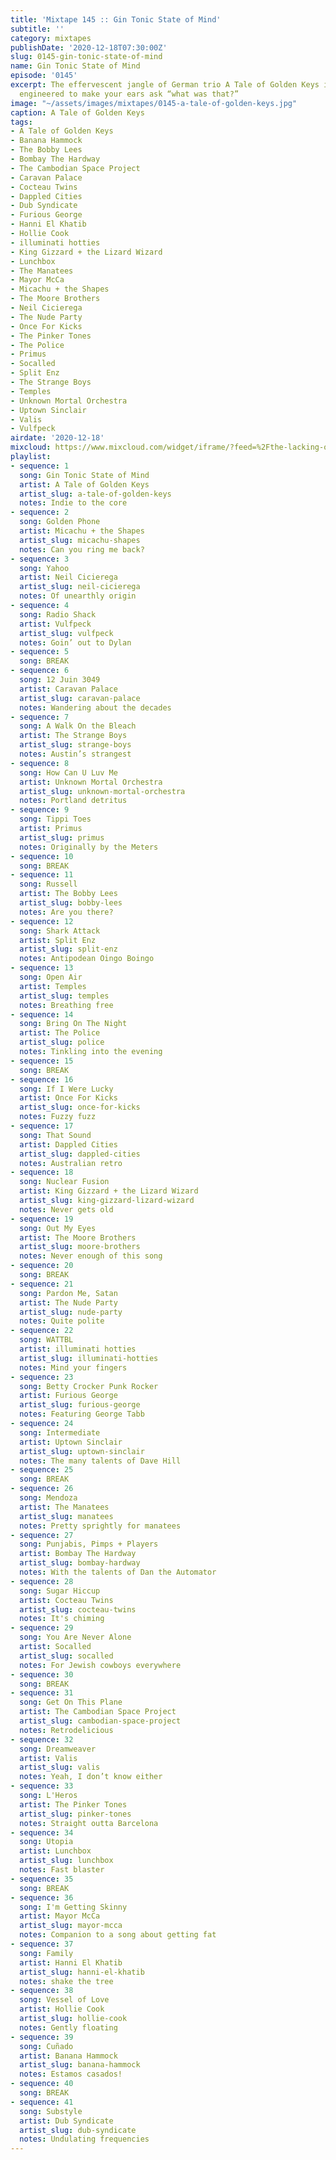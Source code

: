 ```yaml
---
title: 'Mixtape 145 :: Gin Tonic State of Mind'
subtitle: ''
category: mixtapes
publishDate: '2020-12-18T07:30:00Z'
slug: 0145-gin-tonic-state-of-mind
name: Gin Tonic State of Mind
episode: '0145'
excerpt: The effervescent jangle of German trio A Tale of Golden Keys is intricately
  engineered to make your ears ask “what was that?”
image: "~/assets/images/mixtapes/0145-a-tale-of-golden-keys.jpg"
caption: A Tale of Golden Keys
tags:
- A Tale of Golden Keys
- Banana Hammock
- The Bobby Lees
- Bombay The Hardway
- The Cambodian Space Project
- Caravan Palace
- Cocteau Twins
- Dappled Cities
- Dub Syndicate
- Furious George
- Hanni El Khatib
- Hollie Cook
- illuminati hotties
- King Gizzard + the Lizard Wizard
- Lunchbox
- The Manatees
- Mayor McCa
- Micachu + the Shapes
- The Moore Brothers
- Neil Cicierega
- The Nude Party
- Once For Kicks
- The Pinker Tones
- The Police
- Primus
- Socalled
- Split Enz
- The Strange Boys
- Temples
- Unknown Mortal Orchestra
- Uptown Sinclair
- Valis
- Vulfpeck
airdate: '2020-12-18'
mixcloud: https://www.mixcloud.com/widget/iframe/?feed=%2Fthe-lacking-org%2Fbsfiol-145-gin-tonic-state-of-mind%2F&hide_artwork=1&hide_cover=1
playlist:
- sequence: 1
  song: Gin Tonic State of Mind
  artist: A Tale of Golden Keys
  artist_slug: a-tale-of-golden-keys
  notes: Indie to the core
- sequence: 2
  song: Golden Phone
  artist: Micachu + the Shapes
  artist_slug: micachu-shapes
  notes: Can you ring me back?
- sequence: 3
  song: Yahoo
  artist: Neil Cicierega
  artist_slug: neil-cicierega
  notes: Of unearthly origin
- sequence: 4
  song: Radio Shack
  artist: Vulfpeck
  artist_slug: vulfpeck
  notes: Goin’ out to Dylan
- sequence: 5
  song: BREAK
- sequence: 6
  song: 12 Juin 3049
  artist: Caravan Palace
  artist_slug: caravan-palace
  notes: Wandering about the decades
- sequence: 7
  song: A Walk On the Bleach
  artist: The Strange Boys
  artist_slug: strange-boys
  notes: Austin’s strangest
- sequence: 8
  song: How Can U Luv Me
  artist: Unknown Mortal Orchestra
  artist_slug: unknown-mortal-orchestra
  notes: Portland detritus
- sequence: 9
  song: Tippi Toes
  artist: Primus
  artist_slug: primus
  notes: Originally by the Meters
- sequence: 10
  song: BREAK
- sequence: 11
  song: Russell
  artist: The Bobby Lees
  artist_slug: bobby-lees
  notes: Are you there?
- sequence: 12
  song: Shark Attack
  artist: Split Enz
  artist_slug: split-enz
  notes: Antipodean Oingo Boingo
- sequence: 13
  song: Open Air
  artist: Temples
  artist_slug: temples
  notes: Breathing free
- sequence: 14
  song: Bring On The Night
  artist: The Police
  artist_slug: police
  notes: Tinkling into the evening
- sequence: 15
  song: BREAK
- sequence: 16
  song: If I Were Lucky
  artist: Once For Kicks
  artist_slug: once-for-kicks
  notes: Fuzzy fuzz
- sequence: 17
  song: That Sound
  artist: Dappled Cities
  artist_slug: dappled-cities
  notes: Australian retro
- sequence: 18
  song: Nuclear Fusion
  artist: King Gizzard + the Lizard Wizard
  artist_slug: king-gizzard-lizard-wizard
  notes: Never gets old
- sequence: 19
  song: Out My Eyes
  artist: The Moore Brothers
  artist_slug: moore-brothers
  notes: Never enough of this song
- sequence: 20
  song: BREAK
- sequence: 21
  song: Pardon Me, Satan
  artist: The Nude Party
  artist_slug: nude-party
  notes: Quite polite
- sequence: 22
  song: WATTBL
  artist: illuminati hotties
  artist_slug: illuminati-hotties
  notes: Mind your fingers
- sequence: 23
  song: Betty Crocker Punk Rocker
  artist: Furious George
  artist_slug: furious-george
  notes: Featuring George Tabb
- sequence: 24
  song: Intermediate
  artist: Uptown Sinclair
  artist_slug: uptown-sinclair
  notes: The many talents of Dave Hill
- sequence: 25
  song: BREAK
- sequence: 26
  song: Mendoza
  artist: The Manatees
  artist_slug: manatees
  notes: Pretty sprightly for manatees
- sequence: 27
  song: Punjabis, Pimps + Players
  artist: Bombay The Hardway
  artist_slug: bombay-hardway
  notes: With the talents of Dan the Automator
- sequence: 28
  song: Sugar Hiccup
  artist: Cocteau Twins
  artist_slug: cocteau-twins
  notes: It's chiming
- sequence: 29
  song: You Are Never Alone
  artist: Socalled
  artist_slug: socalled
  notes: For Jewish cowboys everywhere
- sequence: 30
  song: BREAK
- sequence: 31
  song: Get On This Plane
  artist: The Cambodian Space Project
  artist_slug: cambodian-space-project
  notes: Retrodelicious
- sequence: 32
  song: Dreamweaver
  artist: Valis
  artist_slug: valis
  notes: Yeah, I don’t know either
- sequence: 33
  song: L'Heros
  artist: The Pinker Tones
  artist_slug: pinker-tones
  notes: Straight outta Barcelona
- sequence: 34
  song: Utopia
  artist: Lunchbox
  artist_slug: lunchbox
  notes: Fast blaster
- sequence: 35
  song: BREAK
- sequence: 36
  song: I'm Getting Skinny
  artist: Mayor McCa
  artist_slug: mayor-mcca
  notes: Companion to a song about getting fat
- sequence: 37
  song: Family
  artist: Hanni El Khatib
  artist_slug: hanni-el-khatib
  notes: shake the tree
- sequence: 38
  song: Vessel of Love
  artist: Hollie Cook
  artist_slug: hollie-cook
  notes: Gently floating
- sequence: 39
  song: Cuñado
  artist: Banana Hammock
  artist_slug: banana-hammock
  notes: Estamos casados!
- sequence: 40
  song: BREAK
- sequence: 41
  song: Substyle
  artist: Dub Syndicate
  artist_slug: dub-syndicate
  notes: Undulating frequencies
---
```



